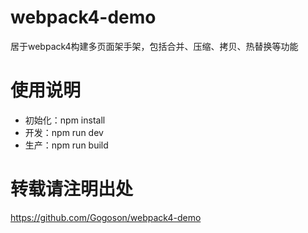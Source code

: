 # webpack4-demo
居于webpack4构建多页面架手架，包括合并、压缩、拷贝、热替换等功能


# 使用说明
* 初始化：npm install
* 开发：npm run dev
* 生产：npm run build

# 转载请注明出处
https://github.com/Gogoson/webpack4-demo
